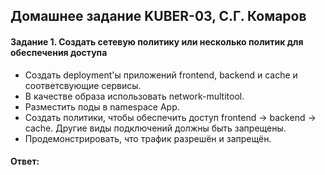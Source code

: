 ## Домашнее задание KUBER-03, С.Г. Комаров

#### Задание 1. Создать сетевую политику или несколько политик для обеспечения доступа  
- Создать deployment'ы приложений frontend, backend и cache и соответсвующие сервисы.  
- В качестве образа использовать network-multitool.  
- Разместить поды в namespace App.  
- Создать политики, чтобы обеспечить доступ frontend -> backend -> cache. Другие виды подключений должны быть запрещены.  
- Продемонстрировать, что трафик разрешён и запрещён.  


#### Ответ:

